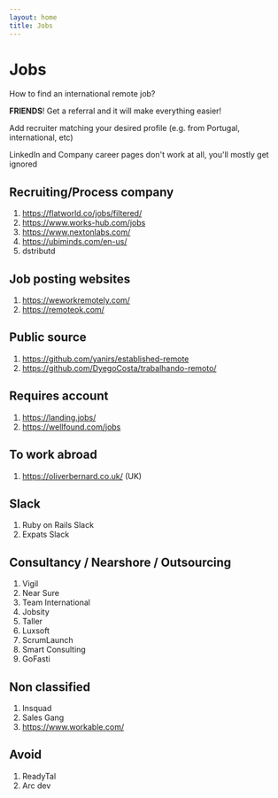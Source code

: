 ```yaml
---
layout: home
title: Jobs
---
```


# Jobs

How to find an international remote job?

**FRIENDS**! Get a referral and it will make everything easier!

Add recruiter matching your desired profile (e.g. from Portugal, international, etc)

LinkedIn and Company career pages don't work at all, you'll mostly get ignored

## Recruiting/Process company

1. <https://flatworld.co/jobs/filtered/>
2. <https://www.works-hub.com/jobs>
3. <https://www.nextonlabs.com/>
4. <https://ubiminds.com/en-us/>
5. dstributd

## Job posting websites

1. <https://weworkremotely.com/>
2. <https://remoteok.com/>

## Public source

1. <https://github.com/yanirs/established-remote>
2. <https://github.com/DyegoCosta/trabalhando-remoto/>

## Requires account

1. <https://landing.jobs/>
2. <https://wellfound.com/jobs>

## To work abroad

1. <https://oliverbernard.co.uk/> (UK)

## Slack

1. Ruby on Rails Slack
2. Expats Slack

## Consultancy / Nearshore / Outsourcing

1. Vigil
2. Near Sure
3. Team International
4. Jobsity
5. Taller
6. Luxsoft
7. ScrumLaunch
8. Smart Consulting
9. GoFasti

## Non classified

1. Insquad
2. Sales Gang
3. <https://www.workable.com/>

## Avoid

1. ReadyTal
2. Arc dev

